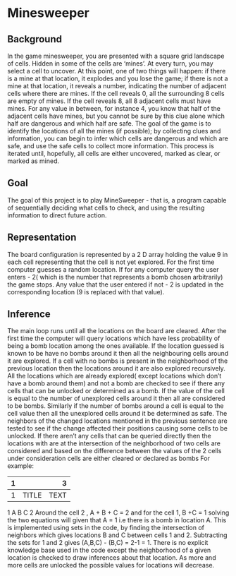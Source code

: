 # Minesweeper

## Background
In the game minesweeper, you are presented with a square grid landscape of cells.  Hidden in some of the cells are ‘mines’.  At every turn, you may select a cell to uncover.  At this point, one of two things will happen:  if there is a mine at that location, it explodes and you lose the game; if there is not a mine at that location, it reveals a number, indicating the number of adjacent cells where there are mines.  If the cell reveals 0, all the surrounding 8 cells are empty of mines.  If the cell reveals 8, all 8 adjacent cells must have mines.  For any value in between, for instance 4,  you know that half of the adjacent cells have mines,  but you cannot be sure by this clue alone which half are dangerous and which half are safe.
The goal of the game is to identify the locations of all the mines (if possible); by collecting clues and information, you
can begin to infer which cells are dangerous and which are safe, and use the safe cells to collect more information.
This process is iterated until, hopefully, all cells are either uncovered, marked as clear, or marked as mined.


## Goal
The  goal  of  this  project  is  to  play  MineSweeper  -  that  is,  a  program  capable  of  sequentially deciding what cells to check, and using the resulting information to direct future action.

## Representation
The board configuration is represented by a 2 D array holding the value 9 in each cell representing that the cell is not yet explored. For the first time computer guesses a random location. If for any computer query the user enters - 2( which is the number that represents a bomb chosen arbitrarily) the game stops. Any value that the user entered if not - 2 is updated in the corresponding location (9 is replaced with that value).

## Inference
The main loop runs until all the locations on the board are cleared. After the first time the
computer will query locations which have less probability of being a bomb location among the
ones available. If the location guessed is known to be have no bombs around it then all the
neighbouring cells around it are explored. If a cell with no bombs is present in the neighborhood
of the previous location then the locations around it are also explored recursively. All the
locations which are already explored( except locations which don’t have a bomb around them)
and not a bomb are checked to see if there any cells that can be unlocked or determined as a
bomb.
If the value of the cell is equal to the number of unexplored cells around it then all are
considered to be bombs. Similarly if the number of bombs around a cell is equal to the cell value
then all the unexplored cells around it be determined as safe. The neighbors of the changed
locations mentioned in the previous sentence are tested to see if the change affected their
positions causing some cells to be unlocked.
If there aren’t any cells that can be queried directly then the locations with are at the intersection
of the neighborhood of two cells are considered and based on the difference between the
values of the 2 cells under consideration cells are either cleared or declared as bombs
For example:

|1| | 3|
|-----|:--------:|---------:|
|1    |TITLE	 |TEXT     |RADIO BUTTON LOOKUP:MR,MRS,MS|SELECT GENDER|


1
A B C
2
Around the cell 2 , A + B + C = 2 and for the cell 1, B +C = 1 solving the two equations will
given that A = 1 i.e there is a bomb in location A. This is implemented using sets in the code, by
finding the intersection of neighbors which gives locations B and C between cells 1 and 2.
Subtracting the sets for 1 and 2 gives (A,B,C) - (B,C) = 2-1 = 1.
There is no explicit knowledge base used in the code except the neighborhood of a given
location is checked to draw inferences about that location. As more and more cells are unlocked
the possible values for locations will decrease.
